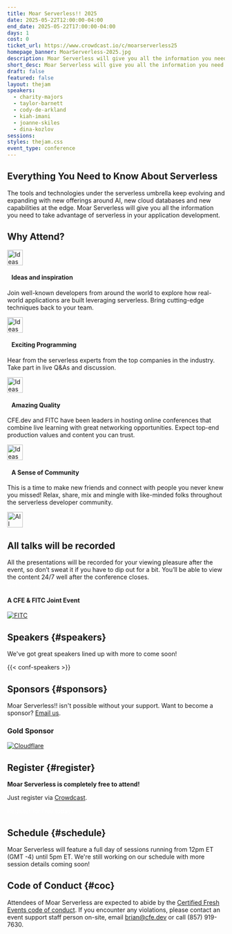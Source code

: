 ```yaml
---
title: Moar Serverless!! 2025
date: 2025-05-22T12:00:00-04:00
end_date: 2025-05-22T17:00:00-04:00
days: 1
cost: 0
ticket_url: https://www.crowdcast.io/c/moarserverless25
homepage_banner: MoarServerless-2025.jpg
description: Moar Serverless will give you all the information you need to take advantage of serverless in your application development including new AI, cloud data and edge capabilities.
short_desc: Moar Serverless will give you all the information you need to take advantage of serverless in your application development including new AI, cloud data  and edge capabilities.
draft: false
featured: false
layout: thejam
speakers:
  - charity-majors
  - taylor-barnett
  - cody-de-arkland
  - kiah-imani
  - joanne-skiles
  - dina-kozlov
sessions:
styles: thejam.css
event_type: conference
---
```


## Everything You Need to Know About Serverless

The tools and technologies under the serverless umbrella keep evolving and expanding with new offerings around AI, new cloud databases and new capabilities at the edge. Moar Serverless will give you all the information you need to take advantage of serverless in your application development.

## Why Attend?

<div class="container px-6 mx-auto mt-8">
  <div class="grid gap-8 lg:grid-cols-2">
    <article>
      <div class="flex items-center mb-8">
      <p><img src="/img/thejam/iconmonstr-idea-7-1.svg" alt="Ideas and Inspiration" width="36" height="36"></p>
      <h4 style="margin-left:.7em">Ideas and inspiration</h4>
      </div>
      <p class="text-base">Join well-known developers from around the world to explore how real-world applications are built leveraging serverless. Bring cutting-edge techniques back to your team.</p>
    </article>
    <article>
      <div class="flex items-center mb-8">
      <p><img src="/img/thejam/iconmonstr-rocket-14-1.svg" alt="Ideas and Inspiration" width="36" height="36"></p>
      <h4 style="margin-left:.7em">Exciting Programming</h4>
      </div>
      <p class="text-base">Hear from the serverless experts from the top companies in the industry. Take part in live Q&As and discussion.</p>
    </article>
    <article>
      <div class="flex items-center mb-8">
      <p><img src="/img/thejam/iconmonstr-thumb-15-1.svg" alt="Ideas and Inspiration" width="36" height="36"></p>
      <h4 style="margin-left:.7em">Amazing Quality</h4>
      </div>
      <p class="text-base">CFE.dev and FITC have been leaders in hosting online conferences that combine live learning with great networking opportunities. Expect top-end production values and content you can trust.</p>
    </article>
    <article>
      <div class="flex items-center mb-8">
      <p><img src="/img/thejam/iconmonstr-friend-3-1.svg" alt="Ideas and Inspiration" width="36" height="36"></p>
      <h4 style="margin-left:.7em">A Sense of Community</h4>
      </div>
      <p class="text-base">This is a time to make new friends and connect with people you never knew you missed! Relax, share, mix and mingle with like-minded folks throughout the serverless developer community.</p>
    </article>
  </div>
</div>

<section class="border border-gray-300 rounded mt-28">
  <div class="flex flex-col items-center justify-center p-6 pt-6 pb-4 text-center rounded highlight-pattern-signal">
    <span class="flex items-center justify-center flex-shrink-0 w-24 h-24 mr-4 -mt-20 rounded-full bg-lightBlue" aria-hidden="true">
      <img src="/img/thejam/iconmonstr-video-camera-1-1.svg" alt="All talks will be recorded" width="36" height="36">
    </span>
    <h2 class="mt-4 mb-2 text-3xl font-bold leading-tight text-blue">All talks will be recorded</a></h2>
  </div>
  <div class="p-6">
    All the presentations will be recorded for your viewing pleasure after the event, so don’t sweat it if you have to dip out for a bit. You’ll be able to view the content 24/7 well after the conference closes.
  </div>
</section>

<div class="flex items-center justify-center w-full mt-8 mb-8">
<a class="button" style="text-decoration:none;color:#FFF" href="https://www.crowdcast.io/c/moarserverless25" target="_blank">
 Get Your Free Ticket Today!
</a>
</div>

#### A CFE & FITC Joint Event

[![FITC](/img/sponsors/fitc.png)](https://fitc.ca)

## Speakers {#speakers}

We've got great speakers lined up with more to come soon!

{{< conf-speakers >}}

## Sponsors {#sponsors}

Moar Serverless!! isn't possible without your support. Want to become a sponsor? [Email us](mailto:brian@certifiedfreshevents.com).

<section>
   <h3 id="lead-day-sponsors" class="mb-6 text-2xl font-bold">Gold Sponsor</h3>
    <div class="flex grid gap-8 mb-6 lg:grid-cols-2">
        <article class="flex flex-row items-center">
            <div>
                <a href="https://cloudflare.com/"><img src="/img/sponsors/cloudflare.png" alt="Cloudflare"></a>
            </div>
        </article>
    </div>
</section>

## Register {#register}

**Moar Serverless is completely free to attend!**

Just register via [Crowdcast](https://www.crowdcast.io/c/moarserverless25).

<a class="button" style="text-decoration:none;color:#FFF" href="https://www.crowdcast.io/c/moarserverless25" target="_blank">
Register for free today!
</a>

## Schedule {#schedule}

Moar Serverless will feature a full day of sessions running from 12pm ET (GMT -4) until 5pm ET. We're still working on our schedule with more session details coming soon!

## Code of Conduct {#coc}

Attendees of Moar Serverless are expected to abide by the [Certified Fresh Events code of conduct](/conduct). If you encounter any violations, please contact an event support staff person on-site, email [brian@cfe.dev](mailto:brian@cfe.dev) or call (857) 919-7630.
